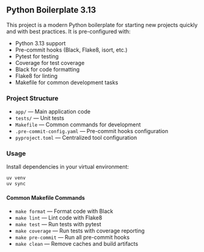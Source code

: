 ## Python Boilerplate 3.13

This project is a modern Python boilerplate for starting new projects quickly and with best practices. It is pre-configured with:

- Python 3.13 support
- Pre-commit hooks (Black, Flake8, isort, etc.)
- Pytest for testing
- Coverage for test coverage
- Black for code formatting
- Flake8 for linting
- Makefile for common development tasks

### Project Structure

- `app/` — Main application code
- `tests/` — Unit tests
- `Makefile` — Common commands for development
- `.pre-commit-config.yaml` — Pre-commit hooks configuration
- `pyproject.toml` — Centralized tool configuration

### Usage

Install dependencies in your virtual environment:

```sh
uv venv
uv sync
```

#### Common Makefile Commands

- `make format` — Format code with Black
- `make lint` — Lint code with Flake8
- `make test` — Run tests with pytest
- `make coverage` — Run tests with coverage reporting
- `make pre-commit` — Run all pre-commit hooks
- `make clean` — Remove caches and build artifacts
